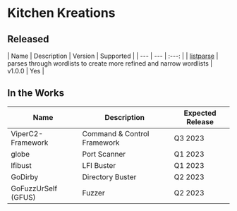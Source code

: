 # Kitchen Kreations
## Released
| Name | Description | Version | Supported |
| --- | --- | :---: | 
| [listparse](https://github.com/Kitchen-Kreations/listparse) | parses through wordlists to create more refined and narrow wordlists | v1.0.0 | Yes |

## In the Works
| Name | Description | Expected Release |
| --- | --- | --- |
| ViperC2-Framework | Command & Control Framework | Q3 2023 |
| globe | Port Scanner | Q1 2023 |
| lfibust | LFI Buster | Q1 2023 |
| GoDirby | Directory Buster | Q2 2023 |
| GoFuzzUrSelf (GFUS) | Fuzzer | Q2 2023 |
